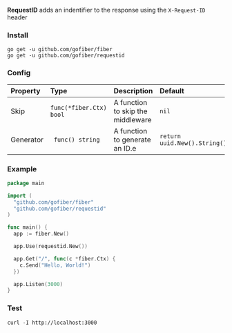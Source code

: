**RequestID** adds an indentifier to the response using the `X-Request-ID` header

### Install
```
go get -u github.com/gofiber/fiber
go get -u github.com/gofiber/requestid
```

### Config
| Property | Type | Description | Default |
| :--- | :--- | :--- | :--- |
| Skip | `func(*fiber.Ctx) bool` | A function to skip the middleware | `nil` |
| Generator | ` func() string` | A function to generate an ID.e | `return uuid.New().String()` |

### Example
```go
package main

import (
  "github.com/gofiber/fiber"
  "github.com/gofiber/requestid"
)

func main() {
  app := fiber.New()

  app.Use(requestid.New())

  app.Get("/", func(c *fiber.Ctx) {
    c.Send("Hello, World!")
  })

  app.Listen(3000)
}
```
### Test
```curl
curl -I http://localhost:3000
```
